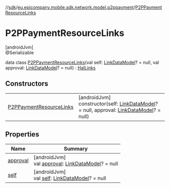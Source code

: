 //[sdk](../../../index.md)/[eu.epicompany.mobile.sdk.network.model.p2ppayment](../index.md)/[P2PPaymentResourceLinks](index.md)

# P2PPaymentResourceLinks

[androidJvm]\
@Serializable

data class [P2PPaymentResourceLinks](index.md)(val self: [LinkDataModel](../../eu.epicompany.mobile.android.data.network.model.hypermedia/-link-data-model/index.md)? = null, val approval: [LinkDataModel](../../eu.epicompany.mobile.android.data.network.model.hypermedia/-link-data-model/index.md)? = null) : [HalLinks](../../eu.epicompany.mobile.android.data.network.model.hypermedia/-hal-links/index.md)

## Constructors

| | |
|---|---|
| [P2PPaymentResourceLinks](-p2-p-payment-resource-links.md) | [androidJvm]<br>constructor(self: [LinkDataModel](../../eu.epicompany.mobile.android.data.network.model.hypermedia/-link-data-model/index.md)? = null, approval: [LinkDataModel](../../eu.epicompany.mobile.android.data.network.model.hypermedia/-link-data-model/index.md)? = null) |

## Properties

| Name | Summary |
|---|---|
| [approval](approval.md) | [androidJvm]<br>val [approval](approval.md): [LinkDataModel](../../eu.epicompany.mobile.android.data.network.model.hypermedia/-link-data-model/index.md)? = null |
| [self](self.md) | [androidJvm]<br>val [self](self.md): [LinkDataModel](../../eu.epicompany.mobile.android.data.network.model.hypermedia/-link-data-model/index.md)? = null |
